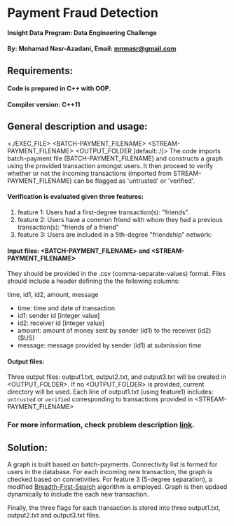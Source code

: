 # Payment Fraud Detection
#### Insight Data Program: Data Engineering Challenge
#### By: Mohamad Nasr-Azadani, Email: mmnasr@gmail.com

## Requirements: 
#### Code is prepared in C++ with OOP.
#### Compiler version: C++11 

## General description and usage:

<./EXEC_FILE> \<BATCH-PAYMENT_FILENAME\> \<STREAM-PAYMENT_FILENAME\> \<OUTPUT_FOLDER [default:./]\>
The code imports batch-payment file (BATCH-PAYMENT_FILENAME) and constructs a graph using the provided transaction amongst users.
It then proceed to verify whether or not the incoming transactions (imported from STREAM-PAYMENT_FILENAME) can be flagged as 'untrusted' or 'verified'.

#### Verification is evaluated given three features:
1. feature 1: Users had a first-degree transaction(s): "friends". 
2. feature 2: Users have a common friend with whom they had a previous transaction(s): "friends of a friend"  
3. feature 3: Users are included in a 5th-degree "friendship" network: 


#### Input files: \<BATCH-PAYMENT_FILENAME\> and \<STREAM-PAYMENT_FILENAME\>
They should be provided in the .csv (comma-separate-values) format. Files should include a header defining the the following columns: 

time, id1, id2, amount, message 
+ time: time and date of transaction 
+ id1: sender id [integer value] 
+ id2: receiver id [integer value] 
+ amount: amount of money sent by sender (id1) to the receiver (id2) ($US)
+ message: message provided by sender (id1) at submission time 

#### Output files: 
Three output files: output1.txt, output2.txt, and output3.txt will be created in \<OUTPUT_FOLDER\>.
If no \<OUTPUT_FOLDER\> is provided, current directory will be used.
Each line of output1.txt (using feature1) includes: 
`untrusted` or `verified` corresponding to transactions provided in \<STREAM-PAYMENT_FILENAME\>

### For more information, check problem description [link](https://github.com/InsightDataScience/digital-wallet/blob/master/README.md).

## Solution: 
A graph is built based on batch-payments. Connectivity list is formed for users in the database. 
For each incoming new transaction, the graph is checked based on connetivities. For feature 3 (5-degree separation), a modified [Breadth-First-Search](https://en.wikipedia.org/wiki/Breadth-first_search) algorithm is employed. Graph is then updaed dynamically to include the each new transaction. 

Finally, the three flags for each transaction is stored into three output1.txt, output2.txt and output3.txt files. 


